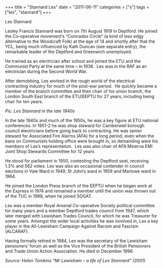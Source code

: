 +++
title = "Stannard Les"
date = "2011-06-11"
categories = ["s"]
tags = ["les", "stannard"]
+++

Les Stannard

Lesley Francis Stannard was born on 7th August 1919 in Deptford. He joined the Co-operative movement’s “Comrades Circle” (a kind of less edgy alternative to the Woodcraft Folk) at the age of 14 and shortly after that the YCL, being much influenced by Kath Duncan (see separate entry), the remarkable leader of the Deptford and Greenwich unemployed.

He trained as an electrician after school and joined the ETU and the Communist Party at the same time – in 1936.  Les was in the RAF as an electrician during the Second World War.

After demobbing, Les worked in the rough world of the electrical contracting industry for much of the post-war period.  He quickly became a member of the branch committee and then chair of his union branch, the London South East branch of the ETU/EEPTU for 27 years, including being chair for ten years.  

_Pic: Les Stannard in the late 1940s_

In the late 1940s and much of the 1950s, he was a key figure at ETU national conferences. In 1951-2 he was shop steward for Camberwell borough council electricians before going back to contracting. He was senior steward for Associated Fire Alarms (AFA) for a long period, even when the bans on Communists holding office were brought in, so demanding were his members of Les’s representation.  Les was also chair of AFA Minerva EMI Joint Shop Stewards Committee for 12 years

He stood for parliament in 1950, contesting the Deptford seat, receiving 1.3% and 562 votes. Les was also an occasional contender in council elections in Vale Ward in 1949, St John’s ward in 1959 and Marlowe ward in 1964.

He joined the London Press branch of the EEPTU when he began work at the Express in 1974 and remained a member until the union was thrown out of the TUC in 1988, when he joined SOGAT.

Les was a member Royal Arsenal Co-operative Society political committee for many years and a member Deptford trades council from 1947, which later merged with Lewisham Trades Council, for which he was Treasurer for some years. Amongst the wider local activities he was involved in, Les a key player in the All-Lewisham Campaign Against Racism and Fascism (ALCARAF). 

Having formally retired in 1984, Les was the secretary of the Lewisham pensioners’ forum as well as the Vice President of the British Pensioners and Trade Union Action Association. He died in December 1996.

_Source: Helen Tomkins “Mr Lewisham – a life of Les Stannard” (2001)_
